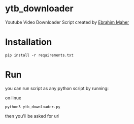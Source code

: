 # ytb_downloader
Youtube Video Downloader Script
created by [Ebrahim Maher](https://github.com/ebrahimMaher)

# Installation

```
pip install -r requirements.txt
```

# Run
you can run script as any python script by running:

on linux
```
python3 ytb_downloader.py
```

then you'll be asked for url
